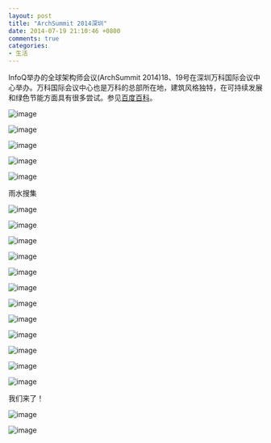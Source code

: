 ```yaml
---
layout: post
title: "ArchSummit 2014深圳"
date: 2014-07-19 21:10:46 +0800
comments: true
categories: 
- 生活
---
```


InfoQ举办的全球架构师会议(ArchSummit 2014)18、19号在深圳万科国际会议中心举办。万科国际会议中心也是万科的总部所在地，建筑风格独特，在可持续发展和绿色节能方面具有很多尝试。参见[百度百科](http://baike.baidu.com/view/6272136.htm)。

![image](/myresource/images/archsummit201407/archsummit201407_IMG_1153.jpg)
<!--more-->
![image](/myresource/images/archsummit201407/archsummit201407_IMG_1154.jpg)

![image](/myresource/images/archsummit201407/archsummit201407_IMG_1155.jpg)

![image](/myresource/images/archsummit201407/archsummit201407_IMG_1156.jpg)

![image](/myresource/images/archsummit201407/archsummit201407_IMG_1157.jpg)

雨水搜集

![image](/myresource/images/archsummit201407/archsummit201407_IMG_1158.jpg)

![image](/myresource/images/archsummit201407/archsummit201407_IMG_1160.jpg)

![image](/myresource/images/archsummit201407/archsummit201407_IMG_1162.jpg)

![image](/myresource/images/archsummit201407/archsummit201407_IMG_1166.jpg)

![image](/myresource/images/archsummit201407/archsummit201407_IMG_1167.jpg)

![image](/myresource/images/archsummit201407/archsummit201407_IMG_1168.jpg)

![image](/myresource/images/archsummit201407/archsummit201407_IMG_1169.jpg)

![image](/myresource/images/archsummit201407/archsummit201407_IMG_1170.jpg)

![image](/myresource/images/archsummit201407/archsummit201407_IMG_1171.jpg)

![image](/myresource/images/archsummit201407/archsummit201407_IMG_1172.jpg)

![image](/myresource/images/archsummit201407/archsummit201407_IMG_1173.jpg)

![image](/myresource/images/archsummit201407/archsummit201407_IMG_1174.jpg)

我们来了！

![image](/myresource/images/archsummit201407/archsummit201407_IMG_1333.JPG)

![image](/myresource/images/archsummit201407/archsummit201407_IMG_1334.JPG)
